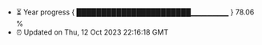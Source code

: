 - ⏳ Year progress { ███████████████████████▁▁▁▁▁▁▁ } 78.06 %
- ⏰ Updated on Thu, 12 Oct 2023 22:16:18 GMT

